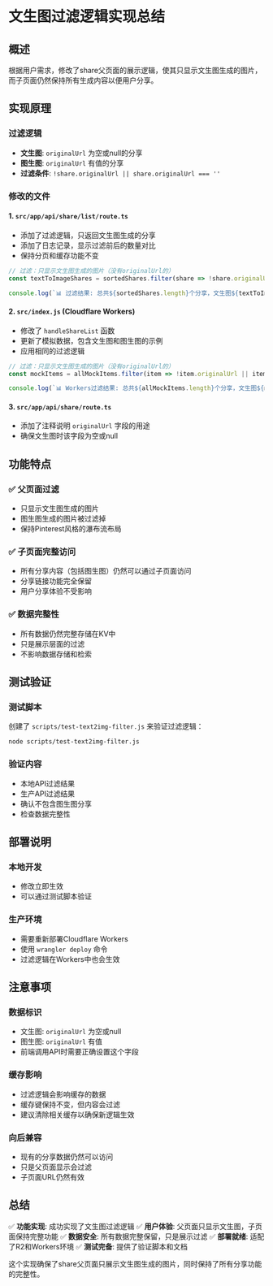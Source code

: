 # 文生图过滤逻辑实现总结

## 概述
根据用户需求，修改了share父页面的展示逻辑，使其只显示文生图生成的图片，而子页面仍然保持所有生成内容以便用户分享。

## 实现原理

### 过滤逻辑
- **文生图**: `originalUrl` 为空或null的分享
- **图生图**: `originalUrl` 有值的分享
- **过滤条件**: `!share.originalUrl || share.originalUrl === ''`

### 修改的文件

#### 1. `src/app/api/share/list/route.ts`
- 添加了过滤逻辑，只返回文生图生成的分享
- 添加了日志记录，显示过滤前后的数量对比
- 保持分页和缓存功能不变

```typescript
// 过滤：只显示文生图生成的图片（没有originalUrl的）
const textToImageShares = sortedShares.filter(share => !share.originalUrl || share.originalUrl === '')

console.log(`📊 过滤结果: 总共${sortedShares.length}个分享，文生图${textToImageShares.length}个`)
```

#### 2. `src/index.js` (Cloudflare Workers)
- 修改了 `handleShareList` 函数
- 更新了模拟数据，包含文生图和图生图的示例
- 应用相同的过滤逻辑

```javascript
// 过滤：只显示文生图生成的图片（没有originalUrl的）
const mockItems = allMockItems.filter(item => !item.originalUrl || item.originalUrl === '');

console.log(`📊 Workers过滤结果: 总共${allMockItems.length}个分享，文生图${mockItems.length}个`);
```

#### 3. `src/app/api/share/route.ts`
- 添加了注释说明 `originalUrl` 字段的用途
- 确保文生图时该字段为空或null

## 功能特点

### ✅ 父页面过滤
- 只显示文生图生成的图片
- 图生图生成的图片被过滤掉
- 保持Pinterest风格的瀑布流布局

### ✅ 子页面完整访问
- 所有分享内容（包括图生图）仍然可以通过子页面访问
- 分享链接功能完全保留
- 用户分享体验不受影响

### ✅ 数据完整性
- 所有数据仍然完整存储在KV中
- 只是展示层面的过滤
- 不影响数据存储和检索

## 测试验证

### 测试脚本
创建了 `scripts/test-text2img-filter.js` 来验证过滤逻辑：

```bash
node scripts/test-text2img-filter.js
```

### 验证内容
- 本地API过滤结果
- 生产API过滤结果
- 确认不包含图生图分享
- 检查数据完整性

## 部署说明

### 本地开发
- 修改立即生效
- 可以通过测试脚本验证

### 生产环境
- 需要重新部署Cloudflare Workers
- 使用 `wrangler deploy` 命令
- 过滤逻辑在Workers中也会生效

## 注意事项

### 数据标识
- 文生图: `originalUrl` 为空或null
- 图生图: `originalUrl` 有值
- 前端调用API时需要正确设置这个字段

### 缓存影响
- 过滤逻辑会影响缓存的数据
- 缓存键保持不变，但内容会过滤
- 建议清除相关缓存以确保新逻辑生效

### 向后兼容
- 现有的分享数据仍然可以访问
- 只是父页面显示会过滤
- 子页面URL仍然有效

## 总结

✅ **功能实现**: 成功实现了文生图过滤逻辑
✅ **用户体验**: 父页面只显示文生图，子页面保持完整功能
✅ **数据安全**: 所有数据完整保留，只是展示过滤
✅ **部署就绪**: 适配了R2和Workers环境
✅ **测试完备**: 提供了验证脚本和文档

这个实现确保了share父页面只展示文生图生成的图片，同时保持了所有分享功能的完整性。 